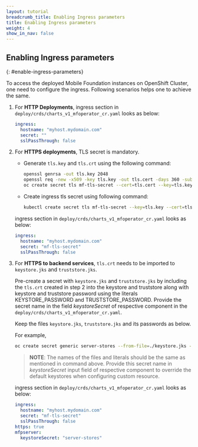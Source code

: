 ```yaml
---
layout: tutorial
breadcrumb_title: Enabling Ingress parameters
title: Enabling Ingress parameters
weight: 4
show_in_nav: false
---
```

<!-- NLS_CHARSET=UTF-8 -->
## Enabling Ingress parameters
{: #enable-ingress-parameters}

To access the deployed Mobile Foundation instances on OpenShift Cluster, one need to configure the ingress. Following scenarios helps one to achieve the same.

1. For **HTTP Deployments**, ingress section in `deploy/crds/charts_v1_mfoperator_cr.yaml` looks as below:

    ```yaml
    ingress:
      hostname: "myhost.mydomain.com"
      secret: ""
      sslPassThrough: false
    ```

2. For **HTTPS deployments**, TLS secret is mandatory.
    * Generate `tls.key` and `tls.crt` using the following command:

      ```bash
      openssl genrsa -out tls.key 2048
      openssl req -new -x509 -key tls.key -out tls.cert -days 360 -subj /CN=myhost.mydomain.com
      oc create secret tls mf-tls-secret --cert=tls.cert --key=tls.key
      ```

    * Create ingress tls secret using following command:

      ```bash
      kubectl create secret tls mf-tls-secret --key=tls.key --cert=tls.crt
      ```

    ingress section in `deploy/crds/charts_v1_mfoperator_cr.yaml` looks as below:

    ```yaml
    ingress:
      hostname: "myhost.mydomain.com"
      secret: "mf-tls-secret"
      sslPassThrough: false
    ```

3. For **HTTPS to backend services**, `tls.crt` needs to be imported to `keystore.jks` and `truststore.jks`.

    Pre-create a secret with `keystore.jks` and `truststore.jks` by including the `tls.crt` created in step 2 into the keystore and truststore along with keystore and truststore password using the literals KEYSTORE_PASSWORD and TRUSTSTORE_PASSWORD. Provide the secret name in the field *keystoreSecret* of respective component in the `deploy/crds/charts_v1_mfoperator_cr.yaml`.

    Keep the files `keystore.jks`, `truststore.jks` and its passwords as below.

    For example,

    ```bash
    oc create secret generic server-stores --from-file=./keystore.jks --from-file=./truststore.jks --from-literal=KEYSTORE_PASSWORD=worklight --from-literal=TRUSTSTORE_PASSWORD=worklight
    ```

    >**NOTE**: The names of the files and literals should be the same as mentioned in command above.	Provide this secret name in *keystoreSecret* input field of respective component to override the default keystores when configuring custom resource.

    ingress section in `deploy/crds/charts_v1_mfoperator_cr.yaml` looks as below:

    ```yaml
    ingress:
      hostname: "myhost.mydomain.com"
      secret: "mf-tls-secret"
      sslPassThrough: false
    https: true
    mfpserver:
      keystoreSecret: "server-stores"
    ```  
